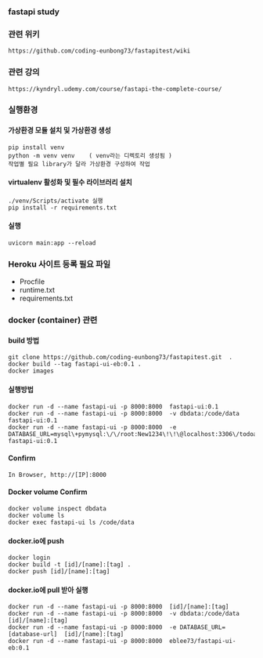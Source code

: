 ### fastapi study

### 관련 위키
    https://github.com/coding-eunbong73/fastapitest/wiki

### 관련 강의
    https://kyndryl.udemy.com/course/fastapi-the-complete-course/


### 실행환경
#### 가상환경 모듈 설치 및 가상환경 생성
    pip install venv
    python -m venv venv    ( venv라는 디렉토리 생성됨 )
    작업별 필요 library가 달라 가상환경 구성하여 작업

#### virtualenv 활성화 및 필수 라이브러리 설치
    ./venv/Scripts/activate 실행
    pip install -r requirements.txt

#### 실행
    uvicorn main:app --reload

### Heroku 사이트 등록 필요 파일
- Procfile 
- runtime.txt
- requirements.txt


### docker (container) 관련

#### build 방법 
    git clone https://github.com/coding-eunbong73/fastapitest.git  .
    docker build --tag fastapi-ui-eb:0.1 .
    docker images

#### 실행방법
    docker run -d --name fastapi-ui -p 8000:8000  fastapi-ui:0.1
    docker run -d --name fastapi-ui -p 8000:8000  -v dbdata:/code/data  fastapi-ui:0.1
    docker run -d --name fastapi-ui -p 8000:8000  -e DATABASE_URL=mysql\+pymysql:\/\/root:New1234\!\!\@localhost:3306\/todoapp  fastapi-ui:0.1

#### Confirm
    In Browser, http://[IP]:8000

#### Docker volume Confirm
    docker volume inspect dbdata
    docker volume ls
    docker exec fastapi-ui ls /code/data

#### docker.io에 push
    docker login
    docker build -t [id]/[name]:[tag] .
    docker push [id]/[name]:[tag]

#### docker.io에 pull 받아 실행
    docker run -d --name fastapi-ui -p 8000:8000  [id]/[name]:[tag]
    docker run -d --name fastapi-ui -p 8000:8000  -v dbdata:/code/data [id]/[name]:[tag]
    docker run -d --name fastapi-ui -p 8000:8000  -e DATABASE_URL=[database-url]  [id]/[name]:[tag]
    docker run -d --name fastapi-ui -p 8000:8000  eblee73/fastapi-ui-eb:0.1
